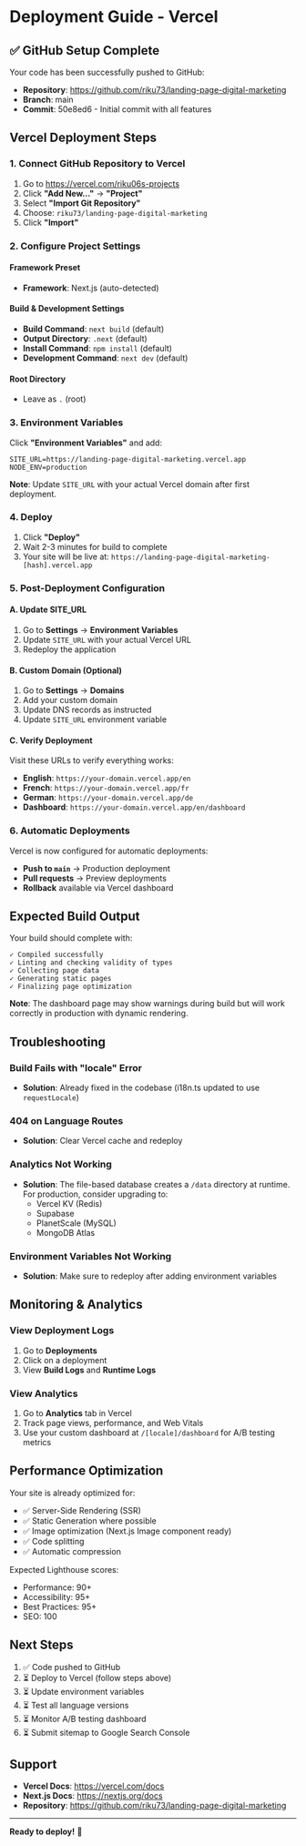 # Deployment Guide - Vercel

## ✅ GitHub Setup Complete

Your code has been successfully pushed to GitHub:
- **Repository**: https://github.com/riku73/landing-page-digital-marketing
- **Branch**: main
- **Commit**: 50e8ed6 - Initial commit with all features

## Vercel Deployment Steps

### 1. Connect GitHub Repository to Vercel

1. Go to https://vercel.com/riku06s-projects
2. Click **"Add New..."** → **"Project"**
3. Select **"Import Git Repository"**
4. Choose: `riku73/landing-page-digital-marketing`
5. Click **"Import"**

### 2. Configure Project Settings

#### Framework Preset
- **Framework**: Next.js (auto-detected)

#### Build & Development Settings
- **Build Command**: `next build` (default)
- **Output Directory**: `.next` (default)
- **Install Command**: `npm install` (default)
- **Development Command**: `next dev` (default)

#### Root Directory
- Leave as `.` (root)

### 3. Environment Variables

Click **"Environment Variables"** and add:

```env
SITE_URL=https://landing-page-digital-marketing.vercel.app
NODE_ENV=production
```

**Note**: Update `SITE_URL` with your actual Vercel domain after first deployment.

### 4. Deploy

1. Click **"Deploy"**
2. Wait 2-3 minutes for build to complete
3. Your site will be live at: `https://landing-page-digital-marketing-[hash].vercel.app`

### 5. Post-Deployment Configuration

#### A. Update SITE_URL
1. Go to **Settings** → **Environment Variables**
2. Update `SITE_URL` with your actual Vercel URL
3. Redeploy the application

#### B. Custom Domain (Optional)
1. Go to **Settings** → **Domains**
2. Add your custom domain
3. Update DNS records as instructed
4. Update `SITE_URL` environment variable

#### C. Verify Deployment
Visit these URLs to verify everything works:

- **English**: `https://your-domain.vercel.app/en`
- **French**: `https://your-domain.vercel.app/fr`
- **German**: `https://your-domain.vercel.app/de`
- **Dashboard**: `https://your-domain.vercel.app/en/dashboard`

### 6. Automatic Deployments

Vercel is now configured for automatic deployments:
- **Push to `main`** → Production deployment
- **Pull requests** → Preview deployments
- **Rollback** available via Vercel dashboard

## Expected Build Output

Your build should complete with:
```
✓ Compiled successfully
✓ Linting and checking validity of types
✓ Collecting page data
✓ Generating static pages
✓ Finalizing page optimization
```

**Note**: The dashboard page may show warnings during build but will work correctly in production with dynamic rendering.

## Troubleshooting

### Build Fails with "locale" Error
- **Solution**: Already fixed in the codebase (i18n.ts updated to use `requestLocale`)

### 404 on Language Routes
- **Solution**: Clear Vercel cache and redeploy

### Analytics Not Working
- **Solution**: The file-based database creates a `/data` directory at runtime. For production, consider upgrading to:
  - Vercel KV (Redis)
  - Supabase
  - PlanetScale (MySQL)
  - MongoDB Atlas

### Environment Variables Not Working
- **Solution**: Make sure to redeploy after adding environment variables

## Monitoring & Analytics

### View Deployment Logs
1. Go to **Deployments**
2. Click on a deployment
3. View **Build Logs** and **Runtime Logs**

### View Analytics
1. Go to **Analytics** tab in Vercel
2. Track page views, performance, and Web Vitals
3. Use your custom dashboard at `/[locale]/dashboard` for A/B testing metrics

## Performance Optimization

Your site is already optimized for:
- ✅ Server-Side Rendering (SSR)
- ✅ Static Generation where possible
- ✅ Image optimization (Next.js Image component ready)
- ✅ Code splitting
- ✅ Automatic compression

Expected Lighthouse scores:
- Performance: 90+
- Accessibility: 95+
- Best Practices: 95+
- SEO: 100

## Next Steps

1. ✅ Code pushed to GitHub
2. ⏳ Deploy to Vercel (follow steps above)
3. ⏳ Update environment variables
4. ⏳ Test all language versions
5. ⏳ Monitor A/B testing dashboard
6. ⏳ Submit sitemap to Google Search Console

## Support

- **Vercel Docs**: https://vercel.com/docs
- **Next.js Docs**: https://nextjs.org/docs
- **Repository**: https://github.com/riku73/landing-page-digital-marketing

---

**Ready to deploy!** 🚀